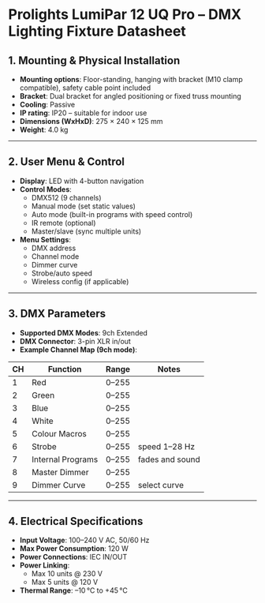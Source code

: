 # Prolights LumiPar 12 UQ Pro – DMX Lighting Fixture Datasheet

## 1. Mounting & Physical Installation

* **Mounting options**: Floor-standing, hanging with bracket (M10 clamp compatible), safety cable point included
* **Bracket**: Dual bracket for angled positioning or fixed truss mounting
* **Cooling**: Passive
* **IP rating**: IP20 – suitable for indoor use
* **Dimensions (WxHxD)**: 275 × 240 × 125 mm
* **Weight**: 4.0 kg

---

## 2. User Menu & Control

* **Display**: LED with 4-button navigation
* **Control Modes**:
  * DMX512 (9 channels)
  * Manual mode (set static values)
  * Auto mode (built-in programs with speed control)
  * IR remote (optional)
  * Master/slave (sync multiple units)
* **Menu Settings**:
  * DMX address
  * Channel mode
  * Dimmer curve
  * Strobe/auto speed
  * Wireless config (if applicable)

---

## 3. DMX Parameters

* **Supported DMX Modes**: 9ch Extended
* **DMX Connector**: 3-pin XLR in/out
* **Example Channel Map (9ch mode)**:

| CH | Function           | Range | Notes |
| -- | ------------------ | ----- | ----- |
| 1  | Red                | 0–255 |       |
| 2  | Green              | 0–255 |       |
| 3  | Blue               | 0–255 |       |
| 4  | White              | 0–255 |       |
| 5  | Colour Macros      | 0–255 |       |
| 6  | Strobe             | 0–255 | speed 1–28 Hz |
| 7  | Internal Programs  | 0–255 | fades and sound |
| 8  | Master Dimmer      | 0–255 |       |
| 9  | Dimmer Curve       | 0–255 | select curve |

---

## 4. Electrical Specifications

* **Input Voltage**: 100–240 V AC, 50/60 Hz
* **Max Power Consumption**: 120 W
* **Power Connections**: IEC IN/OUT
* **Power Linking**:
  * Max 10 units @ 230 V
  * Max 5 units @ 120 V
* **Thermal Range**: –10 °C to +45 °C

